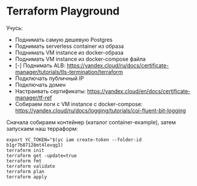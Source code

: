 # Terraform Playground

Учусь:

- Поднимать самую дешевую Postgres
- Поднимать serverless container из образа
- Поднимать VM instance из docker-образа
- Поднимать VM instance из docker-compose файла
- [-] Поднимать ALB: https://yandex.cloud/ru/docs/certificate-manager/tutorials/tls-termination/terraform
- Подключать публичный IP
- Подключать домен
- Настраивать сертификаты: https://yandex.cloud/en/docs/certificate-manager/tf-ref
- Собираем логи с VM instance с docker-compose: https://yandex.cloud/ru/docs/logging/tutorials/coi-fluent-bit-logging

Сначала собираем контейнер (каталог container-example), затем запускаем наш терраформ:

```
export YC_TOKEN="$(yc iam create-token --folder-id b1gr7b87128mt4levqg1)
terraform init
terraform get -update=true
terraform fmt
terraform validate
terraform plan
terraform apply
```
